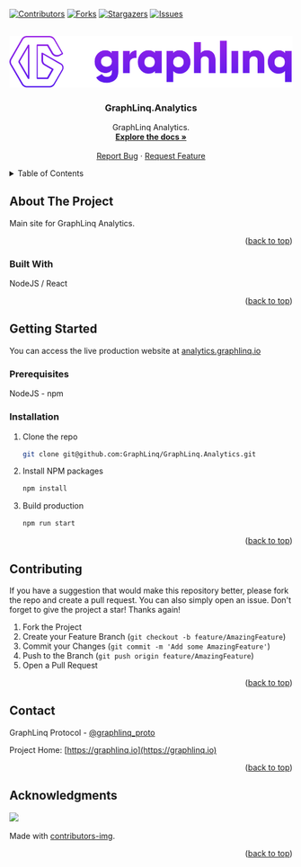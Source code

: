 <!--
*** This README used the Best-README-Template (https://github.com/othneildrew/Best-README-Template).
-->

<a name="readme-top"></a>

<!-- PROJECT SHIELDS -->

[![Contributors][contributors-shield]][contributors-url]
[![Forks][forks-shield]][forks-url]
[![Stargazers][stars-shield]][stars-url]
[![Issues][issues-shield]][issues-url]

<!-- PROJECT LOGO -->
<br />
<div align="center">
  <a href="">
    <img src="img/project-logo-full.png" alt="Logo" width="830">
  </a>

  <h3 align="center">GraphLinq.Analytics</h3>

  <p align="center">
    GraphLinq Analytics.
    <br />
    <a target="_blank" href="https://docs.graphlinq.io"><strong>Explore the docs »</strong></a>
    <br />
    <br />
    <a href="https://github.com/GraphLinq/GraphLinq.Analytics/issues">Report Bug</a>
    ·
    <a href="https://github.com/GraphLinq/GraphLinq.Analytics/issues">Request Feature</a>
  </p>
</div>

<!-- TABLE OF CONTENTS -->

<details>
  <summary>Table of Contents</summary>
  <ol>
    <li>
      <a href="#about-the-project">About The Project</a>
      <ul>
        <li><a href="#built-with">Built With</a></li>
      </ul>
    </li>
    <li>
      <a href="#getting-started">Getting Started</a>
      <ul>
        <li><a href="#prerequisites">Prerequisites</a></li>
        <li><a href="#installation">Installation</a></li>
      </ul>
    </li>
    <li><a href="#contributing">Contributing</a></li>
    <li><a href="#contact">Contact</a></li>
    <li><a href="#acknowledgments">Acknowledgments</a></li>
  </ol>
</details>

<!-- ABOUT THE PROJECT -->
## About The Project

Main site for GraphLinq Analytics.

<p align="right">(<a href="#readme-top">back to top</a>)</p>

### Built With

NodeJS / React

<p align="right">(<a href="#readme-top">back to top</a>)</p>

<!-- GETTING STARTED -->
## Getting Started

You can access the live production website at <a href="https://analytics.graphlinq.io">analytics.graphlinq.io</a>


### Prerequisites

NodeJS - npm

### Installation

1. Clone the repo
   ```sh
   git clone git@github.com:GraphLinq/GraphLinq.Analytics.git
   ```
2. Install NPM packages
   ```sh
   npm install
   ```
3. Build production
   ```sh
   npm run start
   ```

<p align="right">(<a href="#readme-top">back to top</a>)</p>

<!-- CONTRIBUTING -->
## Contributing

If you have a suggestion that would make this repository better, please fork the repo and create a pull request. You can also simply open an issue. Don't forget to give the project a star! Thanks again!

1. Fork the Project
2. Create your Feature Branch (`git checkout -b feature/AmazingFeature`)
3. Commit your Changes (`git commit -m 'Add some AmazingFeature'`)
4. Push to the Branch (`git push origin feature/AmazingFeature`)
5. Open a Pull Request

<p align="right">(<a href="#readme-top">back to top</a>)</p>

<!-- CONTACT -->
## Contact

GraphLinq Protocol - [@graphlinq_proto](https://twitter.com/graphlinq_proto)

Project Home: [https://graphlinq.io](https://graphlinq.io)

<p align="right">(<a href="#readme-top">back to top</a>)</p>

<!-- ACKNOWLEDGMENTS -->
## Acknowledgments

<a href="https://github.com/GraphLinq/GraphLinq.Analytics/graphs/contributors">
  <img src="https://contrib.rocks/image?repo=GraphLinq/GraphLinq.Analytics" />
</a>

Made with [contributors-img](https://contrib.rocks).

<p align="right">(<a href="#readme-top">back to top</a>)</p>

<!-- MARKDOWN LINKS & IMAGES -->
<!-- https://www.markdownguide.org/basic-syntax/#reference-style-links -->

<!-- GitHub -->
[contributors-shield]: https://img.shields.io/github/contributors/GraphLinq/GraphLinq.Analytics.svg?style=for-the-badge
[contributors-url]: https://github.com/GraphLinq/GraphLinq.Analytics/graphs/contributors
[forks-shield]: https://img.shields.io/github/forks/GraphLinq/GraphLinq.Analytics.svg?style=for-the-badge
[forks-url]: https://github.com/GraphLinq/GraphLinq.Analytics/network/members
[stars-shield]: https://img.shields.io/github/stars/GraphLinq/GraphLinq.Analytics.svg?style=for-the-badge
[stars-url]: https://github.com/GraphLinq/GraphLinq.Analytics/stargazers
[issues-shield]: https://img.shields.io/github/issues/GraphLinq/GraphLinq.Analytics.svg?style=for-the-badge
[issues-url]: https://github.com/GraphLinq/GraphLinq.Analytics/issues

